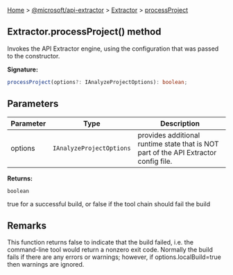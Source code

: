 [Home](./index) &gt; [@microsoft/api-extractor](./api-extractor.md) &gt; [Extractor](./api-extractor.extractor.md) &gt; [processProject](./api-extractor.extractor.processproject.md)

## Extractor.processProject() method

Invokes the API Extractor engine, using the configuration that was passed to the constructor.

<b>Signature:</b>

```typescript
processProject(options?: IAnalyzeProjectOptions): boolean;
```

## Parameters

|  Parameter | Type | Description |
|  --- | --- | --- |
|  options | `IAnalyzeProjectOptions` | provides additional runtime state that is NOT part of the API Extractor config file. |

<b>Returns:</b>

`boolean`

true for a successful build, or false if the tool chain should fail the build

## Remarks

This function returns false to indicate that the build failed, i.e. the command-line tool would return a nonzero exit code. Normally the build fails if there are any errors or warnings; however, if options.localBuild=true then warnings are ignored.

